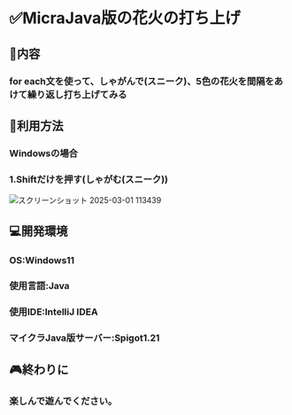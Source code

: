 # ✅MicraJava版の花火の打ち上げ


## 📌内容

### for each文を使って、しゃがんで(スニーク)、5色の花火を間隔をあけて繰り返し打ち上げてみる



## 📝利用方法

### Windowsの場合

### 1.Shiftだけを押す(しゃがむ(スニーク))







![スクリーンショット 2025-03-01 113439](https://github.com/user-attachments/assets/15ef2251-de70-462f-973b-61a65826437b)







## 💻開発環境

### OS:Windows11

### 使用言語:Java

### 使用IDE:IntelliJ IDEA

### マイクラJava版サーバー:Spigot1.21



## 🎮終わりに
### 楽しんで遊んでください。


